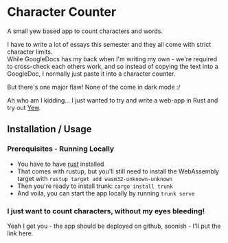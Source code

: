 # Character Counter
A small yew based app to count characters and words.

I have to write a lot of essays this semester and they all come with strict character limits.\
While GoogleDocs has my back when I'm writing my own - we're required to cross-check each others work, and so instead of copying the text into a GoogleDoc, I normally just paste it into a character counter.

But there's one major flaw!
None of the come in dark mode :/

Ah who am I kidding... I just wanted to try and write a web-app in Rust and try out [Yew](https://yew.rs/).

## Installation / Usage

### Prerequisites - Running Locally
- You have to have [rust](https://www.rust-lang.org/tools/install) installed
- That comes with rustup, but you'll still need to install the WebAssembly target with `rustup target add wasm32-unknown-unknown`
- Then you're ready to install trunk: `cargo install trunk`
- And voila, you can start the app locally by running `trunk serve`

### I just want to count characters, without my eyes bleeding!
Yeah I get you - the app should be deployed on github, soonish - I'll put the link here.